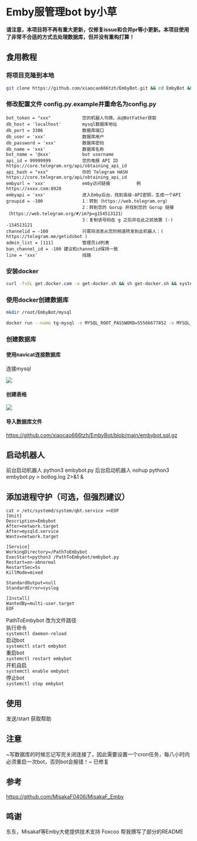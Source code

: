 # Emby服管理bot by小草
**请注意，本项目将不再有重大更新，仅修复issue和合并pr等小更新。本项目使用了非常不合适的方式去处理数据库，但并没有重构打算！**
## 食用教程
### 将项目克隆到本地
```bash
git clone https://github.com/xiaocao666tzh/EmbyBot.git && cd EmbyBot && pip3 install -r requirements.txt
```




### 修改配置文件 config.py.example并重命名为config.py

```
bot_token = "xxx"            您的机器人令牌。从@BotFather获取
db_host = 'localhost'        mysql数据库地址
db_port = 3306               数据库端口
db_user = 'xxx'              数据库用户
db_password = 'xxx'          数据库密码
db_name = 'xxx'              数据库名称
bot_name = '@xxx'            bot username
api_id = 99999999            您的电报 API ID       https://core.telegram.org/api/obtaining_api_id
api_hash = "xxx"             你的 Telegram HASH    https://core.telegram.org/api/obtaining_api_id
embyurl = 'xxx'              emby访问链接          例 https://xxxx.com:8920
embyapi = 'xxx'              进入Emby后台，找到高级-API密钥，生成一个API
groupid = -100               1：转到（https://web.telegram.org）
                             2：转到您的 Gorup 并找到您的 Gorup 链接（https://web.telegram.org/#/im?p=g154513121）
                             3：复制该号码在 g 之后并在此之前放置 (-) -154513121
channelid = -100             只需将消息从您的频道转发到此机器人：( https://telegram.me/getidsbot )
admin_list = [111]           管理员id列表
ban_channel_id = -100 建议和channelid保持一致
line = 'xxx'                 线路
```



### 安装docker
```bash
curl -fsSL get.docker.com -o get-docker.sh && sh get-docker.sh && systemctl enable docker && systemctl start docker
```



### 使用docker创建数据库
```bash
mkdir /root/EmbyBot/mysql

docker run --name tg-mysql -e MYSQL_ROOT_PASSWORD=55566677852 -e MYSQL_ROOT_HOST=% -v /root/EmbyBot/mysql:/var/lib/mysql -p 3306:3306 -d mysql:8 --character-set-server=utf8mb4 --collation-server=utf8mb4_unicode_ci
```



### 创建数据库

#### 使用navicat连接数据库

连接mysql

![](https://dd-static.jd.com/ddimg/jfs/t1/179135/39/28801/28871/63288ddbE7a880590/743d5b36578253f9.png)

#### 创建表格

![](https://dd-static.jd.com/ddimg/jfs/t1/53432/1/21971/13792/63288e26E89be5b9b/1b9d009a1e05933c.png)

#### 导入数据库文件
https://github.com/xiaocao666tzh/EmbyBot/blob/main/embybot.sql.gz

## 启动机器人
前台启动机器人        python3 embybot.py
后台启动机器人        nohup python3 embybot.py > botlog.log 2>&1 &
## 添加进程守护（可选，但强烈建议）
```
cat > /etc/systemd/system/qbt.service <<EOF
[Unit]
Description=Embybot
After=network.target
After=mysqld.service
Wants=network.target

[Service]
WorkingDirectory=/PathToEmbybot
ExecStart=python3 /PathToEmbybot/embybot.py
Restart=on-abnormal
RestartSec=5s
KillMode=mixed

StandardOutput=null
StandardError=syslog

[Install]
WantedBy=multi-user.target
EOF
```
PathToEmbybot 改为文件路径  
执行命令  
`systemctl daemon-reload`  
启动bot  
`systemctl start embybot`  
重启bot  
`systemctl restart embybot`  
开机自启  
`systemctl enable embybot`  
停止bot  
`systemctl stop embybot`  
## 使用
发送/start 获取帮助
## 注意
~写数据库的时候忘记写完关闭连接了，因此需要设置一个cron任务，每八小时内必须重启一次bot，否则bot会报错！~ 
已修复
## 参考
[https://github.com/MisakaF0406/MisakaF_Emby
](https://github.com/MisakaFxxk/MisakaF_Emby)  
## 鸣谢
东东，Misakaf等Emby大佬提供技术支持
Foxcoo 帮我撰写了部分的README


